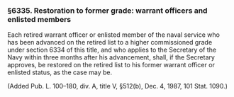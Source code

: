 ### §6335. Restoration to former grade: warrant officers and enlisted members ###

Each retired warrant officer or enlisted member of the naval service who has been advanced on the retired list to a higher commissioned grade under section 6334 of this title, and who applies to the Secretary of the Navy within three months after his advancement, shall, if the Secretary approves, be restored on the retired list to his former warrant officer or enlisted status, as the case may be.

(Added Pub. L. 100–180, div. A, title V, §512(b), Dec. 4, 1987, 101 Stat. 1090.)